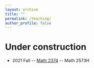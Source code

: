 ```yaml
---
layout: archive
title: ""
permalink: /teaching/
author_profile: false
---
```


# Under construction

- 2021 Fall
  -- [Math 2374](https://erkaobao.github.io/math/teaching/2021fall_2374)
  -- Math 2573H
